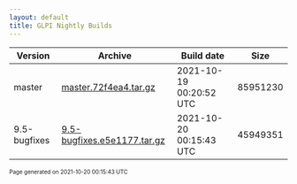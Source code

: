 ```yaml
---
layout: default
title: GLPI Nightly Builds
---
```


Version|Archive|Build date|Size
---|---|---|---
master|[master.72f4ea4.tar.gz](master.72f4ea4.tar.gz)|2021-10-19 00:20:52 UTC|85951230
9.5-bugfixes|[9.5-bugfixes.e5e1177.tar.gz](9.5-bugfixes.e5e1177.tar.gz)|2021-10-20 00:15:43 UTC|45949351

<font size="1">Page generated on 2021-10-20 00:15:43 UTC</font>
